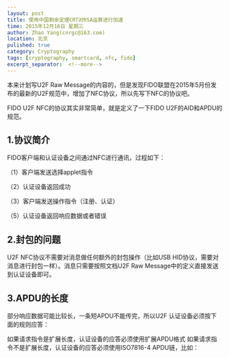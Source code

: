 ```yaml
---
layout: post
title: 使用中国剩余定理CRT对RSA运算进行加速
time: 2015年12月16日 星期三
author: Zhao Yang(cnrgc@163.com)
location: 北京
pulished: true
category: Cryptography
tags: [cryptography, smartcard, nfc, fido]
excerpt_separator:  <!--more-->
---
```


本来计划写U2F Raw Message的内容的，但是发现FIDO联盟在2015年5月份发布的最新的U2F规范中，增加了NFC协议，所以先写下NFC的协议吧。

FIDO U2F NFC的协议其实非常简单，就是定义了一下FIDO U2F的AID和APDU的规范。

## 1.协议简介

FIDO客户端和认证设备之间通过NFC进行通讯，过程如下：

（1）客户端发送选择applet指令

（2）认证设备返回成功

（3）客户端发送操作指令（注册、认证）

（5）认证设备返回响应数据或者错误


## 2.封包的问题

U2F NFC协议不需要对消息做任何额外的封包操作（比如USB HID协议，需要对消息进行封包一样）。消息只需要按照文档U2F Raw Message中的定义直接发送到认证设备即可。


## 3.APDU的长度

部分响应数据可能比较长，一条短APDU不能传完，所以U2F 认证设备必须按下面的规则应答：

如果请求指令是扩展长度，认证设备的应答必须使用扩展APDU格式
如果请求指令不是扩展长度，认证设备的应答必须使用ISO7816-4 APDU链，比如：

